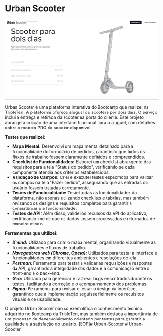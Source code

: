 # Urban Scooter

![Imagem da página inicial do app](imag.urban.scooter.png)
___
Urban Scooter é uma plataforma interativa do Bootcamp que realizei na TripleTen. A plataforma oferece aluguel de scooters por dois dias. O serviço inclui a entrega e retirada da scooter na porta do cliente. Este projeto abrange a criação de uma interface funcional para o aluguel, com detalhes sobre o modelo PRO de scooter disponível.

**Testes que realizei:**

- **Mapa Mental:** Desenvolvi um mapa mental detalhado para a funcionalidade do formulário de pedidos, garantindo que todos os fluxos de trabalho fossem claramente definidos e compreendidos.
- **Checklist de Funcionalidades:** Elaborei um checklist abrangente dos requisitos para a tela "Status do pedido", verificando se cada componente atendia aos critérios estabelecidos.
- **Validação de Campos:** Criei e executei testes específicos para validar os campos na tela "Fazer pedido", assegurando que as entradas do usuário fossem tratadas corretamente.
- **Testes de Funcionalidade:** Testei todas as funcionalidades da plataforma, não apenas utilizando checklists e tabelas, mas também revisando os designs e requisitos completos para garantir a consistência e a funcionalidade.
- **Testes de API:** Além disso, validei os recursos da API do aplicativo, certificando-me de que os dados fossem processados e retornados de maneira eficaz.

 **Ferramentas que ultilizei:**

- ***Xmind:***  Utilizado para criar o mapa mental, organizando visualmente as funcionalidades e fluxos de trabalho.
- ***Navegadores web (Chrome, Opera):***  Utilizados para testar a interface e funcionalidades em diferentes ambientes e resoluções de tela
- ***Postman:***  Ferramenta para testar e validar as requisições e respostas da API, garantindo a integridade dos dados e a comunicação entre o front-end e o back-end.
- ***Gira:***  Utilizado para gerenciar e rastrear bugs encontrados durante os testes, facilitando a correção e o acompanhamento dos problemas.
- ***Figma:*** Ferramenta para revisar e testar o design da interface, garantindo que a implementação seguisse fielmente os requisitos visuais e de usabilidade.

O projeto Urban Scooter não só exemplifica o conhecimento técnico adquirido no Bootcamp da TripleTen, mas também destaca a importância de um processo de desenvolvimento orientado por testes para garantir a qualidade e a satisfação do usuário.
[EOF]#   U r b a n - S c o o t e r 
 
 #   U r b a n - S c o o t e r 
 
 